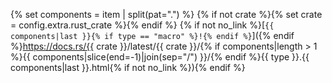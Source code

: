 {% set components = item | split(pat=".") %}
{% if not crate %}{% set crate = config.extra.rust_crate %}{% endif %}
{% if not no_link %}[`{{ components|last }}{% if type == "macro" %}!{% endif %}`]({% endif %}https://docs.rs/{{ crate }}/latest/{{ crate }}/{% if components|length > 1 %}{{ components|slice(end=-1)|join(sep="/") }}/{% endif %}{{ type }}.{{ components|last }}.html{% if not no_link %}){% endif %}